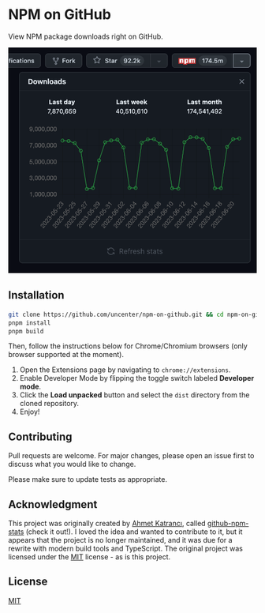 <h1>NPM on GitHub</h1>

View NPM package downloads right on GitHub.

![A screenshot of the injected NPM package download button and chart.](/docs/images/chart.png)

## Installation

```bash
git clone https://github.com/uncenter/npm-on-github.git && cd npm-on-github
pnpm install
pnpm build
```

Then, follow the instructions below for Chrome/Chromium browsers (only browser supported at the moment).

1. Open the Extensions page by navigating to `chrome://extensions`.
2. Enable Developer Mode by flipping the toggle switch labeled **Developer mode**.
3. Click the **Load unpacked** button and select the `dist` directory from the cloned repository.
4. Enjoy!

## Contributing

Pull requests are welcome. For major changes, please open an issue first
to discuss what you would like to change.

Please make sure to update tests as appropriate.

## Acknowledgment

This project was originally created by [Ahmet Katrancı](https://github.com/katranci), called [github-npm-stats](https://github.com/katranci/github-npm-stats) (check it out!). I loved the idea and wanted to contribute to it, but it appears that the project is no longer maintained, and it was due for a rewrite with modern build tools and TypeScript. The original project was licensed under the [MIT](https://choosealicense.com/licenses/mit/) license - as is this project.

## License

[MIT](LICENSE)

